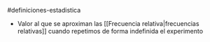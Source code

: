 #definiciones-estadistica 

- Valor al que se aproximan las [[Frecuencia relativa|frecuencias relativas]] cuando repetimos de forma indefinida el experimento